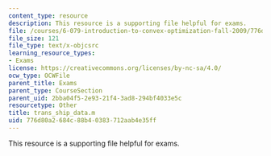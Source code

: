 ```yaml
---
content_type: resource
description: This resource is a supporting file helpful for exams.
file: /courses/6-079-introduction-to-convex-optimization-fall-2009/776d80a2684c88b40383712aab4e35ff_trans_ship_data.m
file_size: 121
file_type: text/x-objcsrc
learning_resource_types:
- Exams
license: https://creativecommons.org/licenses/by-nc-sa/4.0/
ocw_type: OCWFile
parent_title: Exams
parent_type: CourseSection
parent_uid: 2bba04f5-2e93-21f4-3ad8-294bf4033e5c
resourcetype: Other
title: trans_ship_data.m
uid: 776d80a2-684c-88b4-0383-712aab4e35ff
---
```

This resource is a supporting file helpful for exams.